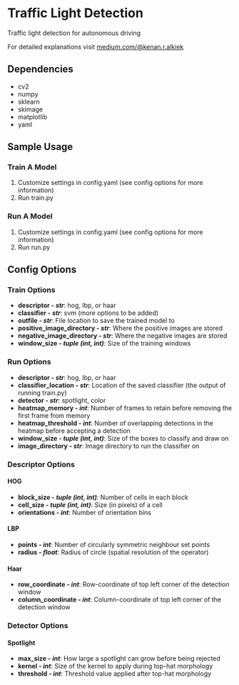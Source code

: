 # Traffic Light Detection

Traffic light detection for autonomous driving


For detailed explanations visit [medium.com/@kenan.r.alkiek](http://medium.com/@kenan.r.alkiek)

## Dependencies
* cv2
* numpy
* sklearn
* skimage
* matplotlib
* yaml

## Sample Usage
### Train A Model

1. Customize settings in config.yaml (see config options for more information)
2. Run train.py
    
### Run A Model

1. Customize settings in config.yaml (see config options for more information)
2. Run run.py


## Config Options


### Train Options
* **descriptor - _str_**: hog, lbp, or haar
* **classifier - _str_**: svm (more options to be added)
* **outfile - _str_**: File location to save the trained model to
* **positive_image_directory - _str_**: Where the positive images are stored
* **negative_image_directory - _str_**: Where the negative images are stored
* **window_size - _tuple (int, int)_**: Size of the training windows

      
### Run Options
* **descriptor - _str_**: hog, lbp, or haar
* **classifier_location - _str_**: Location of the saved classifier (the output of running train.py)
* **detector - _str_**: spotlight, color
* **heatmap_memory - _int_**: Number of frames to retain before removing the first frame from memory
* **heatmap_threshold - _int_**: Number of overlapping detections in the heatmap before accepting a detection 
* **window_size - _tuple (int, int)_**: Size of the boxes to classify and draw on
* **image_directory - _str_**: Image directory to run the classifier on

### Descriptor Options

#### HOG
* **block_size - _tuple (int, int)_**:  Number of cells in each block
* **cell_size - _tuple (int, int)_**: Size (in pixels) of a cell
* **orientations - _int_**: Number of orientation bins

#### LBP
* **points - _int_**: Number of circularly symmetric neighbour set points 
* **radius - _float_**: Radius of circle (spatial resolution of the operator)

#### Haar
* **row_coordinate - _int_**: Row-coordinate of top left corner of the detection window
* **column_coordinate - _int_**: Column-coordinate of top left corner of the detection window


### Detector Options

#### Spotlight
* **max_size - _int_**: How large a spotlight can grow before being rejected
* **kernel - _int_**: Size of the kernel to apply during top-hat morphology
* **threshold - _int_**: Threshold value applied after top-hat morphology
